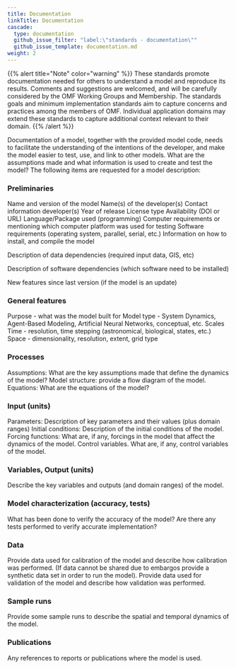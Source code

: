 ```yaml
---
title: Documentation
linkTitle: Documentation
cascade:
  type: documentation
  github_issue_filter: "label:\"standards - documentation\""
  github_issue_template: documentation.md
weight: 2
---
```


{{% alert title="Note" color="warning" %}}
These standards promote documentation needed for others to understand a model and reproduce its results. Comments and suggestions are welcomed, and will be carefully considered by the OMF Working Groups and Membership. The standards goals and  minimum implementation standards aim to capture concerns and practices among the members of OMF. Individual application domains may extend these standards to capture additional context relevant to their domain.
{{% /alert %}}

Documentation of a model, together with the provided model code, needs to facilitate the understanding of the intentions of the developer, and make the model easier to test, use, and link to other models. What are the assumptions made and what information is used to create and test the model? The following items are requested for a model description:

### Preliminaries
Name and version of the model
Name(s) of the developer(s)
Contact information developer(s)
Year of release
License type
Availability (DOI or URL)
Language/Package used (programming)
Computer requirements or mentioning which computer platform was used for testing
Software requirements (operating system, parallel, serial, etc.)
Information on how to install, and compile the model

Description of data dependencies (required input data, GIS, etc)

Description of software dependencies (which software need to be installed)

New features since last version (if the model is an update)

### General features
Purpose - what was the model built for
Model type - System Dynamics, Agent-Based Modeling, Artificial Neural Networks, conceptual, etc.
Scales
	Time - resolution, time stepping (astronomical, biological, states, etc.)
	Space - dimensionality, resolution, extent, grid type

### Processes
Assumptions: What are the key assumptions made that define the dynamics of the model?
Model structure: provide a flow diagram of the model.
Equations: What are the equations of the model?

### Input (units)
Parameters: Description of key parameters and their values (plus domain ranges)
Initial conditions: Description of the initial conditions of the model.
Forcing functions: What are, if any, forcings in the model that affect the dynamics of the model.
Control variables. What are, if any, control variables of the model.

### Variables, Output (units)
Describe the key variables and outputs (and domain ranges) of the model.

### Model characterization (accuracy, tests)
What has been done to verify the accuracy of the model? Are there any tests performed to verify accurate implementation?

### Data
Provide data used for calibration of the model and describe how calibration was performed. (If data cannot be shared due to embargos provide a synthetic data set in order to run the model).
Provide data used for validation of the model and describe how validation was performed.

### Sample runs
Provide some sample runs to describe the spatial and temporal dynamics of the model.

### Publications
Any references to reports or publications where the model is used.



